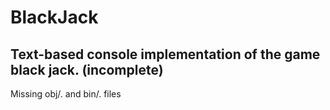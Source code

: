 # BlackJack
## Text-based console implementation of the game black jack. (incomplete)

  Missing obj/. and bin/. files
